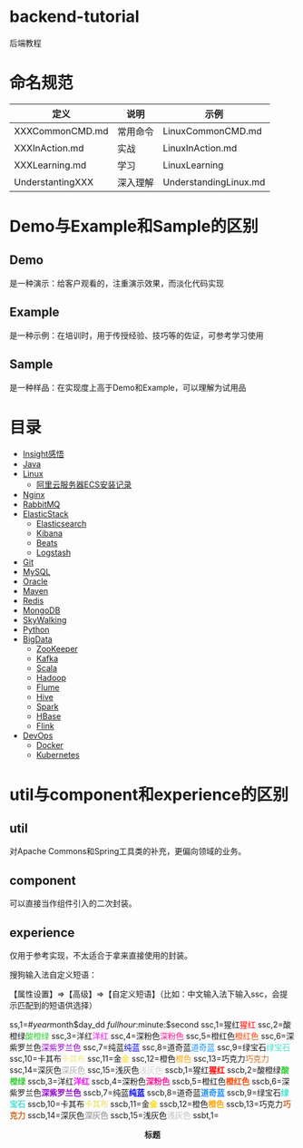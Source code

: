 # backend-tutorial
后端教程



# 命名规范

| 定义             | 说明     | 示例                  |
| ---------------- | -------- | --------------------- |
| XXXCommonCMD.md  | 常用命令 | LinuxCommonCMD.md     |
| XXXInAction.md   | 实战     | LinuxInAction.md      |
| XXXLearning.md   | 学习     | LinuxLearning         |
| UnderstantingXXX | 深入理解 | UnderstandingLinux.md |

# Demo与Example和Sample的区别

## Demo

是一种演示：给客户观看的，注重演示效果，而淡化代码实现

## Example

是一种示例：在培训时，用于传授经验、技巧等的佐证，可参考学习使用

## Sample

是一种样品：在实现度上高于Demo和Example，可以理解为试用品

# 目录

- [Insight感悟](https://github.com/EmonCodingBackEnd/backend-tutorial/tree/master/tutorials/Insight)
- [Java](https://github.com/EmonCodingBackEnd/backend-tutorial/tree/master/tutorials/Java)
- [Linux](https://github.com/EmonCodingBackEnd/backend-tutorial/tree/master/tutorials/Linux)
    - [阿里云服务器ECS安装记录](https://github.com/EmonCodingBackEnd/backend-tutorial/tree/master/tutorials/Linux/Ali%20Cloud)
- [Nginx](https://github.com/EmonCodingBackEnd/backend-tutorial/tree/master/tutorials/Nginx)
- [RabbitMQ](https://github.com/EmonCodingBackEnd/backend-tutorial/tree/master/tutorials/RabbitMQ)
- [ElasticStack](https://github.com/EmonCodingBackEnd/backend-tutorial/tree/master/tutorials/ElasticStack)
  - [Elasticsearch](https://github.com/EmonCodingBackEnd/backend-tutorial/tree/master/tutorials/ElasticStack/Elasticsearch)
  - [Kibana](https://github.com/EmonCodingBackEnd/backend-tutorial/tree/master/tutorials/ElasticStack/Kibana)
  - [Beats](https://github.com/EmonCodingBackEnd/backend-tutorial/tree/master/tutorials/ElasticStack/Beats)
  - [Logstash](https://github.com/EmonCodingBackEnd/backend-tutorial/tree/master/tutorials/ElasticStack/Logstash)
- [Git](https://github.com/EmonCodingBackEnd/backend-tutorial/tree/master/tutorials/Git)
- [MySQL](https://github.com/EmonCodingBackEnd/backend-tutorial/tree/master/tutorials/MySQL)
- [Oracle](https://github.com/EmonCodingBackEnd/backend-tutorial/tree/master/tutorials/Oracle)
- [Maven](https://github.com/EmonCodingBackEnd/backend-tutorial/blob/master/tutorials/Maven/MavenInAction.md)
- [Redis](https://github.com/EmonCodingBackEnd/backend-tutorial/tree/master/tutorials/Redis)
- [MongoDB](https://github.com/EmonCodingBackEnd/backend-tutorial/tree/master/tutorials/MongoDB)
- [SkyWalking](https://github.com/EmonCodingBackEnd/backend-tutorial/tree/master/tutorials/SkyWalking)
- [Python](https://github.com/EmonCodingBackEnd/backend-tutorial/tree/master/tutorials/Python)
- [BigData](https://github.com/EmonCodingBackEnd/backend-tutorial/tree/master/tutorials/BigData)
    - [ZooKeeper](https://github.com/EmonCodingBackEnd/backend-tutorial/blob/master/tutorials/ZooKeeper)
    - [Kafka](https://github.com/EmonCodingBackEnd/backend-tutorial/blob/master/tutorials/Kafka)
    - [Scala](https://github.com/EmonCodingBackEnd/backend-tutorial/tree/master/tutorials/Scala)
    - [Hadoop](https://github.com/EmonCodingBackEnd/backend-tutorial/tree/master/tutorials/Hadoop)
    - [Flume](https://github.com/EmonCodingBackEnd/backend-tutorial/tree/master/tutorials/Flume)
    - [Hive](https://github.com/EmonCodingBackEnd/backend-tutorial/tree/master/tutorials/Hive)
    - [Spark](https://github.com/EmonCodingBackEnd/backend-tutorial/tree/master/tutorials/Spark)
    - [HBase](https://github.com/EmonCodingBackEnd/backend-tutorial/tree/master/tutorials/HBase)
    - [Flink](https://github.com/EmonCodingBackEnd/backend-tutorial/tree/master/tutorials/Flink)
- [DevOps](https://github.com/EmonCodingBackEnd/backend-tutorial/tree/master/tutorials/DevOps)
    - [Docker](https://github.com/EmonCodingBackEnd/backend-tutorial/tree/master/tutorials/DevOps/Docker)
    - [Kubernetes](https://github.com/EmonCodingBackEnd/backend-tutorial/tree/master/tutorials/DevOps/Kubernetes)




# util与component和experience的区别

## util

对Apache Commons和Spring工具类的补充，更偏向领域的业务。

## component

可以直接当作组件引入的二次封装。

## experience

仅用于参考实现，不太适合于拿来直接使用的封装。



搜狗输入法自定义短语：

【属性设置】=>【高级】=>【自定义短语】（比如：中文输入法下输入ssc，会提示匹配到的短语供选择）

ss,1=#$year$month$day_dd $fullhour:$minute:$second
ssc,1=猩红<span style="color:red;">猩红</span>
ssc,2=酸橙绿<span style="color:#32CD32;">酸橙绿</span>
ssc,3=洋红<span style="color:#FF00FF;">洋红</span>
ssc,4=深粉色<span style="color:#FF1493;">深粉色</span>
ssc,5=橙红色<span style="color:#FF4500;">橙红色</span>
ssc,6=深紫罗兰色<span style="color:#9400D3;">深紫罗兰色</span>
ssc,7=纯蓝<span style="color:blue;">纯蓝</span>
ssc,8=道奇蓝<span style="color:#1E90FF;">道奇蓝</span>
ssc,9=绿宝石<span style="color:#40E0D0;">绿宝石</span>
ssc,10=卡其布<span style="color:#F0E68C;">卡其布</span>
ssc,11=金<span style="color:#FFD700;">金</span>
ssc,12=橙色<span style="color:#FFA500;">橙色</span>
ssc,13=巧克力<span style="color:#D2691E;">巧克力</span>
ssc,14=深灰色<span style="color:#A9A9A9;">深灰色</span>
ssc,15=浅灰色<span style="color:#D3D3D3;">浅灰色</span>
sscb,1=猩红<span style="color:red;font-weight:bold;">猩红</span>
sscb,2=酸橙绿<span style="color:#32CD32;font-weight:bold;">酸橙绿</span>
sscb,3=洋红<span style="color:#FF00FF;font-weight:bold;">洋红</span>
sscb,4=深粉色<span style="color:#FF1493;font-weight:bold;">深粉色</span>
sscb,5=橙红色<span style="color:#FF4500;font-weight:bold;">橙红色</span>
sscb,6=深紫罗兰色<span style="color:#9400D3;font-weight:bold;">深紫罗兰色</span>
sscb,7=纯蓝<span style="color:blue;font-weight:bold;">纯蓝</span>
sscb,8=道奇蓝<span style="color:#1E90FF;font-weight:bold;">道奇蓝</span>
sscb,9=绿宝石<span style="color:#40E0D0;font-weight:bold;">绿宝石</span>
sscb,10=卡其布<span style="color:#F0E68C;font-weight:bold;">卡其布</span>
sscb,11=金<span style="color:#FFD700;font-weight:bold;">金</span>
sscb,12=橙色<span style="color:#FFA500;font-weight:bold;">橙色</span>
sscb,13=巧克力<span style="color:#D2691E;font-weight:bold;">巧克力</span>
sscb,14=深灰色<span style="color:#A9A9A9;font-weight:bold;">深灰色</span>
sscb,15=浅灰色<span style="color:#D3D3D3;font-weight:bold;">浅灰色</span>
ssbt,1=<div style="text-align:center;font-weight:bold;">标题</div>



